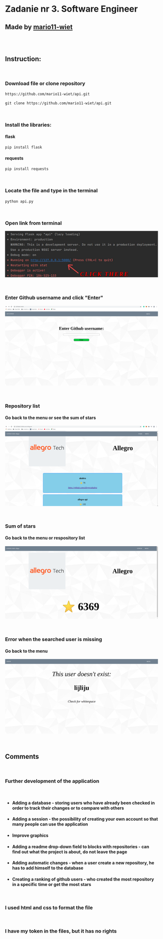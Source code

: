 # Zadanie nr 3. Software Engineer

## Made by [mario11-wiet](https://github.com/mario11-wiet)

<br />

<br />

## Instruction:

<br />

### Download file or clone repository

```
https://github.com/mario11-wiet/api.git
```

```
git clone https://github.com/mario11-wiet/api.git
```

<br />

### Install the libraries:

#### flask

```
pip install flask
```

#### requests

```
pip install requests
```

<br />

### Locate the file and type in the terminal

```
python api.py
```

<br />

### Open link from terminal

![.](https://github.com/mario11-wiet/api/blob/main/static/Zrzut%20ekranu%20z%202021-04-25%2020-21-52%20(1)%20(copy).jpg "Open")

<br />


### Enter Github username and click "Enter"

![.](https://github.com/mario11-wiet/api/blob/main/static/Zrzut%20ekranu%20z%202021-04-25%2020-22-51.png "Main")

<br />
 
### Repository list

#### Go back to the menu or see the sum of stars

![.](https://github.com/mario11-wiet/api/blob/main/static/Zrzut%20ekranu%20z%202021-04-25%2020-21-03.png "users")

<br />

### Sum of stars

#### Go back to the menu or respository list

![.](https://github.com/mario11-wiet/api/blob/main/static/Zrzut%20ekranu%20z%202021-04-25%2020-21-14.png "stars")

<br />

### Error when the searched user is missing

#### Go back to the menu

![.](https://github.com/mario11-wiet/api/blob/main/static/Zrzut%20ekranu%20z%202021-04-25%2021-57-10.png "error")

<br />

## Comments

<br />

### Further development of the application

<br />

<ul>

#### <li> Adding a database - storing users who have already been checked in order to track their changes or to compare with others </li>

####  <li> Adding a session - the possibility of creating your own account so that many people can use the application </li>

####  <li> Improve graphics  </li>

####  <li> Adding a readme drop-down field to blocks with repositories - can find out what the project is about, do not leave the page </li>

####  <li> Adding automatic changes - when a user create a new repository, he has to add himself to the database </li>

####  <li> Creating a ranking of github users - who created the most repository in a specific time or get the most stars </li>

</ul>

<br />


### I used html and css to format the file

<br />

### I have my token in the files, but it has no rights

